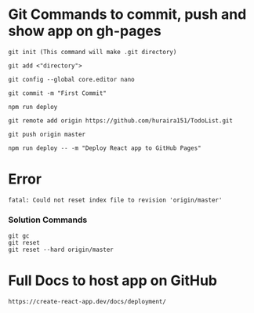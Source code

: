 # Git Commands to commit, push and show app on gh-pages
```
git init (This command will make .git directory)
```
```
git add <"directory">
```
```
git config --global core.editor nano
```
```
git commit -m "First Commit"
```
```
npm run deploy
```
```
git remote add origin https://github.com/huraira151/TodoList.git
```
```
git push origin master
```
```
npm run deploy -- -m "Deploy React app to GitHub Pages"
```
# Error
```
fatal: Could not reset index file to revision 'origin/master'
```
### Solution Commands
```
git gc
git reset
git reset --hard origin/master
```
# Full Docs to host app on GitHub
```
https://create-react-app.dev/docs/deployment/
```
